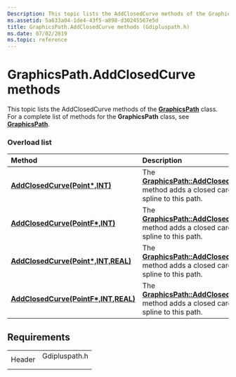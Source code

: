 ```yaml
---
Description: This topic lists the AddClosedCurve methods of the GraphicsPath class. For a complete list of methods for the GraphicsPath class, see GraphicsPath.
ms.assetid: 5a633a04-1de4-43f5-a898-d30245567e5d
title: GraphicsPath.AddClosedCurve methods (Gdipluspath.h)
ms.date: 07/02/2019
ms.topic: reference
---
```


# GraphicsPath.AddClosedCurve methods

This topic lists the AddClosedCurve methods of the [**GraphicsPath**](https://msdn.microsoft.com/library/ms534456(v=VS.85).aspx) class. For a complete list of methods for the **GraphicsPath** class, see [**GraphicsPath**](https://msdn.microsoft.com/library/ms534456(v=VS.85).aspx).

### Overload list



| Method                                                                                                                        | Description                                                                                                                                                                                |
|:------------------------------------------------------------------------------------------------------------------------------|:-------------------------------------------------------------------------------------------------------------------------------------------------------------------------------------------|
| [**AddClosedCurve(Point\*,INT)**](https://msdn.microsoft.com/library/ms535615(v=VS.85).aspx)                     | The [**GraphicsPath::AddClosedCurve**](https://msdn.microsoft.com/library/ms535615(v=VS.85).aspx) method adds a closed cardinal spline to this path.<br/>               |
| [**AddClosedCurve(PointF\*,INT)**](https://msdn.microsoft.com/library/ms535618(v=VS.85).aspx)                   | The [**GraphicsPath::AddClosedCurve**](https://msdn.microsoft.com/library/ms535618(v=VS.85).aspx) method adds a closed cardinal spline to this path.<br/>              |
| [**AddClosedCurve(Point\*,INT,REAL)**](https://msdn.microsoft.com/library/ms535616(v=VS.85).aspx)   | The [**GraphicsPath::AddClosedCurve**](https://msdn.microsoft.com/library/ms535616(v=VS.85).aspx) method adds a closed cardinal spline to this path.<br/>  |
| [**AddClosedCurve(PointF\*,INT,REAL)**](https://msdn.microsoft.com/library/ms535617(v=VS.85).aspx) | The [**GraphicsPath::AddClosedCurve**](https://msdn.microsoft.com/library/ms535617(v=VS.85).aspx) method adds a closed cardinal spline to this path.<br/> |



## Requirements



|                   |                                                                                          |
|-------------------|------------------------------------------------------------------------------------------|
| Header<br/> | <dl> <dt>Gdipluspath.h</dt> </dl> |



 

 




